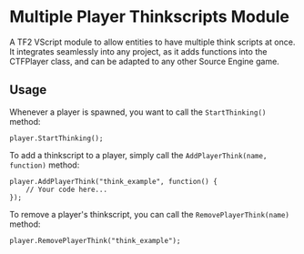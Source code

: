 # Multiple Player Thinkscripts Module
A TF2 VScript module to allow entities to have multiple think scripts at once. It integrates seamlessly into any project, as it adds functions into the CTFPlayer class, and can be adapted to any other Source Engine game.

## Usage
Whenever a player is spawned, you want to call the `StartThinking()` method:
```squirrel
player.StartThinking();
```

To add a thinkscript to a player, simply call the `AddPlayerThink(name, function)` method:
```squirrel
player.AddPlayerThink("think_example", function() {
    // Your code here...
});
```

To remove a player's thinkscript, you can call the `RemovePlayerThink(name)` method:
```squirrel
player.RemovePlayerThink("think_example");
```
